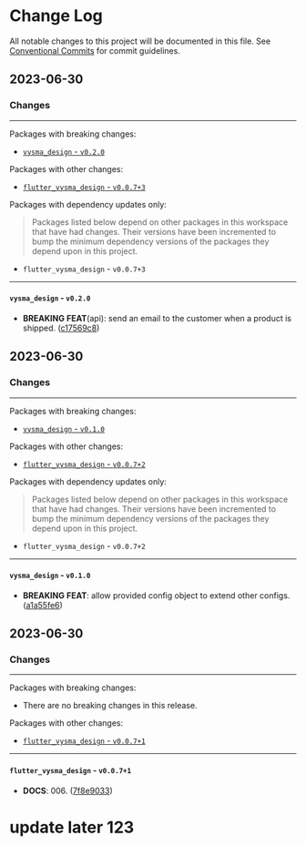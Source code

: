 # Change Log

All notable changes to this project will be documented in this file.
See [Conventional Commits](https://conventionalcommits.org) for commit guidelines.

## 2023-06-30

### Changes

---

Packages with breaking changes:

 - [`vysma_design` - `v0.2.0`](#vysma_design---v020)

Packages with other changes:

 - [`flutter_vysma_design` - `v0.0.7+3`](#flutter_vysma_design---v0073)

Packages with dependency updates only:

> Packages listed below depend on other packages in this workspace that have had changes. Their versions have been incremented to bump the minimum dependency versions of the packages they depend upon in this project.

 - `flutter_vysma_design` - `v0.0.7+3`

---

#### `vysma_design` - `v0.2.0`

 - **BREAKING** **FEAT**(api): send an email to the customer when a product is shipped. ([c17569c8](https://github.com/tranthaian3591/ffi_plugin_test/commit/c17569c86d65ce9837afe48f2651ef0b948f4ff4))


## 2023-06-30

### Changes

---

Packages with breaking changes:

 - [`vysma_design` - `v0.1.0`](#vysma_design---v010)

Packages with other changes:

 - [`flutter_vysma_design` - `v0.0.7+2`](#flutter_vysma_design---v0072)

Packages with dependency updates only:

> Packages listed below depend on other packages in this workspace that have had changes. Their versions have been incremented to bump the minimum dependency versions of the packages they depend upon in this project.

 - `flutter_vysma_design` - `v0.0.7+2`

---

#### `vysma_design` - `v0.1.0`

 - **BREAKING** **FEAT**: allow provided config object to extend other configs. ([a1a55fe6](https://github.com/tranthaian3591/ffi_plugin_test/commit/a1a55fe69f91ed4f8836ee79ee65905561537fdf))


## 2023-06-30

### Changes

---

Packages with breaking changes:

 - There are no breaking changes in this release.

Packages with other changes:

 - [`flutter_vysma_design` - `v0.0.7+1`](#flutter_vysma_design---v0071)

---

#### `flutter_vysma_design` - `v0.0.7+1`

 - **DOCS**: 006. ([7f8e9033](https://github.com/tranthaian3591/ffi_plugin_test/commit/7f8e90338e952b94086d755d7c47abb6d3eee4e6))

# update later 123